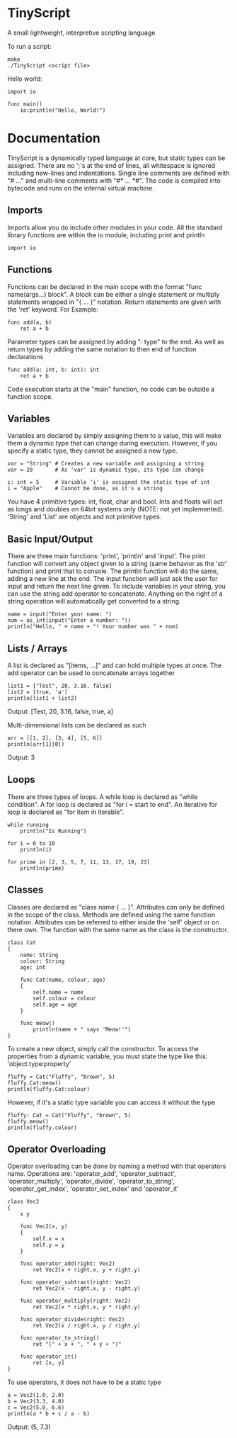 # TinyScript
A small lightweight, interpretive scripting language

To run a script:

    make
    ./TinyScript <script file>

Hello world:

    import io
    
    func main()
        io:println("Hello, World!")

# Documentation
TinyScript is a dynamically typed language at core, but static types can be assigned. There are no ';'s at the end of lines, all whitespace is ignored including new-lines and indentations. Single line comments are defined with "# ..." and multi-line comments with "#* ... *#". The code is compiled into bytecode and runs on the internal virtual machine.

## Imports
Imports allow you do include other modules in your code. All the standard library functions are within the io module, including print and println

    import io

## Functions
Functions can be declared in the main scope with the format "func name(args...) block". A block can be either a single statement or multiply statements wrapped in "{ ... }" notation. Return statements are given with the 'ret' keyword. For Example:

    func add(a, b)
        ret a + b

Parameter types can be assigned by adding ": type" to the end. As well as return types by adding the same notation to then end of function declarations

    func add(a: int, b: int): int
        ret a + b

Code execution starts at the "main" function, no code can be outside a function scope.

## Variables
Variables are declared by simply assigning them to a value, this will make them a dynamic type that can change during execution. However, if you specify a static type, they cannot be assigned a new type.

    var = "String" # Creates a new variable and assigning a string
    var = 20       # As 'var' is dynamic type, its type can change

    i: int = 5     # Variable 'i' is assigned the static type of int
    i = "Apple"    # Cannot be done, as it's a string

You have 4 primitive types: int, float, char and bool. Ints and floats will act as longs and doubles on 64bit systems only (NOTE: not yet implemented). 'String' and 'List' are objects and not primitive types.

## Basic Input/Output
There are three main functions: 'print', 'println' and 'input'. The print function will convert any object given to a string (same behavior as the 'str' function) and print that to console. The println function will do the same, adding a new line at the end. The input function will just ask the user for input and return the next line given. To include variables in your string, you can use the string add operator to concatenate. Anything on the right of a string operation will automatically get converted to a string.

    name = input("Enter your name: ")
    num = as_int(input("Enter a number: "))
    println("Hello, " + name + "! Your number was " + num)

## Lists / Arrays
A list is declared as "[items, ...]" and can hold multiple types at once. The add operator can be used to concatenate arrays together

    list1 = ["Test", 20, 3.16, false]
    list2 = [true, 'a']
    println(list1 + list2)

Output: [Test, 20, 3.16, false, true, a]

Multi-dimensional lists can be declared as such

    arr = [[1, 2], [3, 4], [5, 6]]
    println(arr[1][0])

Output: 3

## Loops
There are three types of loops. A while loop is declared as "while condition". A for loop is declared as "for i = start to end". An iterative for loop is declared as "for item in iterable".

    while running
        println("Is Running")

    for i = 0 to 10
        println(i)

    for prime in [2, 3, 5, 7, 11, 13, 17, 19, 23]
        println(prime)

## Classes
Classes are declared as "class name { ... }". Attributes can only be defined in the scope of the class. Methods are defined using the same function notation. Attributes can be referred to either inside the 'self' object or on there own. The function with the same name as the class is the constructor.

    class Cat
    {
        name: String
        colour: String
        age: int

        func Cat(name, colour, age)
        {
            self.name = name
            self.colour = colour
            self.age = age
        }

        func meow()
            println(name + " says 'Meow!'")
    }

To create a new object, simply call the constructor. To access the properties from a dynamic variable, you must state the type like this: 'object.type:property'

    fluffy = Cat("Fluffy", "brown", 5)
    fluffy.Cat:meow()
    println(fluffy.Cat:colour)

However, if it's a static type variable you can access it without the type

    fluffy: Cat = Cat("Fluffy", "brown", 5)
    fluffy.meow()
    println(fluffy.colour)

## Operator Overloading
Operator overloading can be done by naming a method with that operators name. Operations are: 'operator_add', 'operator_subtract', 'operator_multiply', 'operator_divide', 'operator_to_string', 'operator_get_index', 'operator_set_index' and 'operator_it'

    class Vec2
    {
        x y

        func Vec2(x, y)
        {
            self.x = x
            self.y = y
        }

        func operator_add(right: Vec2)
            ret Vec2(x + right.x, y + right.y)
        
        func operator_subtract(right: Vec2)
            ret Vec2(x - right.x, y - right.y)
        
        func operator_multiply(right: Vec2)
            ret Vec2(x * right.x, y * right.y)
        
        func operator_divide(right: Vec2)
            ret Vec2(x / right.x, y / right.y)
        
        func operator_to_string()
            ret "(" + x + ", " + y + ")"
        
        func operator_it()
            ret [x, y]
    }

To use operators, it does not have to be a static type

    a = Vec2(1.0, 2.0)
    b = Vec2(3.3, 4.0)
    c = Vec2(5.0, 6.6)
    println(a * b + c / a - b)

Output: (5, 7.3)
